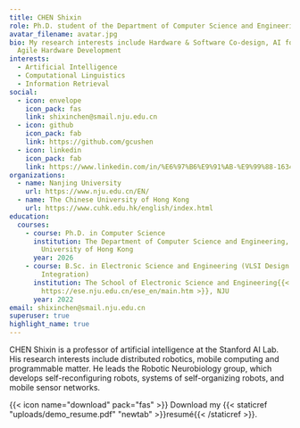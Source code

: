 ```yaml
---
title: CHEN Shixin
role: Ph.D. student of the Department of Computer Science and Engineering, CUHK
avatar_filename: avatar.jpg
bio: My research interests include Hardware & Software Co-design, AI for EDA,
  Agile Hardware Development
interests:
  - Artificial Intelligence
  - Computational Linguistics
  - Information Retrieval
social:
  - icon: envelope
    icon_pack: fas
    link: shixinchen@smail.nju.edu.cn
  - icon: github
    icon_pack: fab
    link: https://github.com/gcushen
  - icon: linkedin
    icon_pack: fab
    link: https://www.linkedin.com/in/%E6%97%B6%E9%91%AB-%E9%99%88-163401217/
organizations:
  - name: Nanjing University
    url: https://www.nju.edu.cn/EN/
  - name: The Chinese University of Hong Kong
    url: https://www.cuhk.edu.hk/english/index.html
education:
  courses:
    - course: Ph.D. in Computer Science
      institution: The Department of Computer Science and Engineering, The Chinese
        University of Hong Kong
      year: 2026
    - course: B.Sc. in Electronic Science and Engineering (VLSI Design and System
        Integration)
      institution: The School of Electronic Science and Engineering{{<
        https://ese.nju.edu.cn/ese_en/main.htm >}}, NJU
      year: 2022
email: shixinchen@smail.nju.edu.cn
superuser: true
highlight_name: true
---
```

CHEN Shixin is a professor of artificial intelligence at the Stanford AI Lab. His research interests include distributed robotics, mobile computing and programmable matter. He leads the Robotic Neurobiology group, which develops self-reconfiguring robots, systems of self-organizing robots, and mobile sensor networks.

{{< icon name="download" pack="fas" >}} Download my {{< staticref "uploads/demo_resume.pdf" "newtab" >}}resumé{{< /staticref >}}.